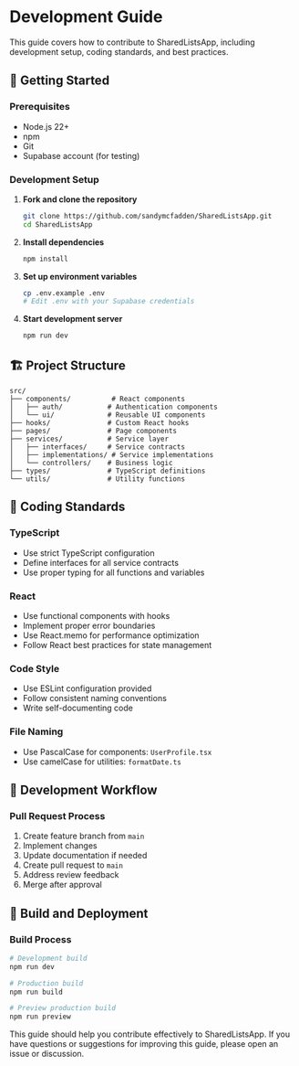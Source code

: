 # Development Guide

This guide covers how to contribute to SharedListsApp, including development setup, coding standards, and best practices.

## 🚀 Getting Started

### Prerequisites
- Node.js 22+
- npm
- Git
- Supabase account (for testing)

### Development Setup

1. **Fork and clone the repository**
   ```bash
   git clone https://github.com/sandymcfadden/SharedListsApp.git
   cd SharedListsApp
   ```

2. **Install dependencies**
   ```bash
   npm install
   ```

3. **Set up environment variables**
   ```bash
   cp .env.example .env
   # Edit .env with your Supabase credentials
   ```

4. **Start development server**
   ```bash
   npm run dev
   ```

## 🏗️ Project Structure

```
src/
├── components/          # React components
│   ├── auth/           # Authentication components
│   └── ui/             # Reusable UI components
├── hooks/              # Custom React hooks
├── pages/              # Page components
├── services/           # Service layer
│   ├── interfaces/     # Service contracts
│   ├── implementations/ # Service implementations
│   └── controllers/    # Business logic
├── types/              # TypeScript definitions
└── utils/              # Utility functions
```

## 📝 Coding Standards

### TypeScript
- Use strict TypeScript configuration
- Define interfaces for all service contracts
- Use proper typing for all functions and variables

### React
- Use functional components with hooks
- Implement proper error boundaries
- Use React.memo for performance optimization
- Follow React best practices for state management

### Code Style
- Use ESLint configuration provided
- Follow consistent naming conventions
- Write self-documenting code

### File Naming
- Use PascalCase for components: `UserProfile.tsx`
- Use camelCase for utilities: `formatDate.ts`

## 🔧 Development Workflow

### Pull Request Process
1. Create feature branch from `main`
2. Implement changes
3. Update documentation if needed
4. Create pull request to `main`
5. Address review feedback
6. Merge after approval

## 🔧 Build and Deployment

### Build Process
```bash
# Development build
npm run dev

# Production build
npm run build

# Preview production build
npm run preview
```

This guide should help you contribute effectively to SharedListsApp. If you have questions or suggestions for improving this guide, please open an issue or discussion.
